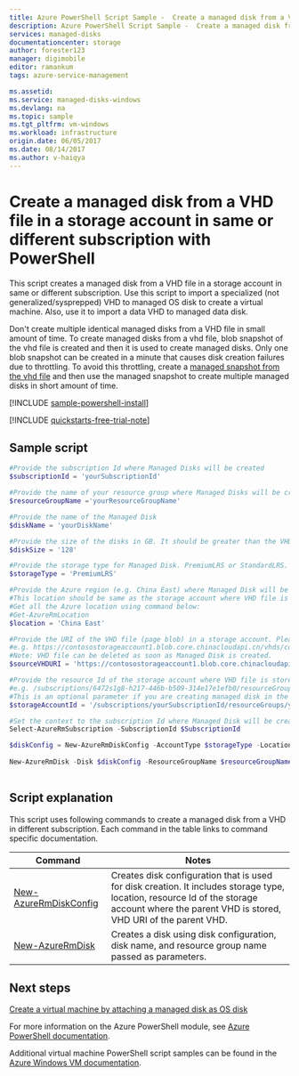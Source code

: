 ```yaml
---
title: Azure PowerShell Script Sample -  Create a managed disk from a VHD file in a storage account in same or different subscription | Microsoft Docs
description: Azure PowerShell Script Sample -  Create a managed disk from a VHD file in a storage account in same or different subscription
services: managed-disks
documentationcenter: storage
author: forester123
manager: digimobile
editor: ramankum
tags: azure-service-management

ms.assetid:
ms.service: managed-disks-windows
ms.devlang: na
ms.topic: sample
ms.tgt_pltfrm: vm-windows
ms.workload: infrastructure
origin.date: 06/05/2017
ms.date: 08/14/2017
ms.author: v-haiqya
---
```

<!--Not applicable-->
# Create a managed disk from a VHD file in a storage account in same or different subscription with PowerShell

This script creates a managed disk from a VHD file in a storage account in same or different subscription. Use this script to import a specialized (not generalized/sysprepped) VHD to managed OS disk to create a virtual machine. Also, use it to import a data VHD to managed data disk. 

Don't create multiple identical managed disks from a VHD file in small amount of time. To create managed disks from a vhd file, blob snapshot of the vhd file is created and then it is used to create managed disks. Only one blob snapshot can be created in a minute that causes disk creation failures due to throttling. To avoid this throttling, create a [managed snapshot from the vhd file](./../scripts/storage-windows-powershell-sample-create-snapshot-from-vhd.md?toc=%2fpowershell%2fmodule%2ftoc.json) and then use the managed snapshot to create multiple managed disks in short amount of time. 

[!INCLUDE [sample-powershell-install](../../../includes/sample-powershell-install.md)]

[!INCLUDE [quickstarts-free-trial-note](../../../includes/quickstarts-free-trial-note.md)]

## Sample script

```PowerShell
#Provide the subscription Id where Managed Disks will be created
$subscriptionId = 'yourSubscriptionId'

#Provide the name of your resource group where Managed Disks will be created. 
$resourceGroupName ='yourResourceGroupName'

#Provide the name of the Managed Disk
$diskName = 'yourDiskName'

#Provide the size of the disks in GB. It should be greater than the VHD file size.
$diskSize = '128'

#Provide the storage type for Managed Disk. PremiumLRS or StandardLRS.
$storageType = 'PremiumLRS'

#Provide the Azure region (e.g. China East) where Managed Disk will be located.
#This location should be same as the storage account where VHD file is stored
#Get all the Azure location using command below:
#Get-AzureRmLocation
$location = 'China East'

#Provide the URI of the VHD file (page blob) in a storage account. Please not that this is NOT the SAS URI of the storage container where VHD file is stored. 
#e.g. https://contosostorageaccount1.blob.core.chinacloudapi.cn/vhds/contosovhd123.vhd
#Note: VHD file can be deleted as soon as Managed Disk is created.
$sourceVHDURI = 'https://contosostorageaccount1.blob.core.chinacloudapi.cn/vhds/contosovhd123.vhd'

#Provide the resource Id of the storage account where VHD file is stored.
#e.g. /subscriptions/6472s1g8-h217-446b-b509-314e17e1efb0/resourceGroups/MDDemo/providers/Microsoft.Storage/storageAccounts/contosostorageaccount
#This is an optional parameter if you are creating managed disk in the same subscription
$storageAccountId = '/subscriptions/yourSubscriptionId/resourceGroups/yourResourceGroupName/providers/Microsoft.Storage/storageAccounts/yourStorageAccountName'

#Set the context to the subscription Id where Managed Disk will be created
Select-AzureRmSubscription -SubscriptionId $SubscriptionId

$diskConfig = New-AzureRmDiskConfig -AccountType $storageType -Location $location -CreateOption Import -StorageAccountId $storageAccountId -SourceUri $sourceVHDURI
 
New-AzureRmDisk -Disk $diskConfig -ResourceGroupName $resourceGroupName -DiskName $diskName
 
```


## Script explanation

This script uses following commands to create a managed disk from a VHD in different subscription. Each command in the table links to command specific documentation.

| Command | Notes |
|---|---|
| [New-AzureRmDiskConfig](https://docs.microsoft.com/powershell/module/azurerm.compute/New-AzureRmDiskConfig) | Creates disk configuration that is used for disk creation. It includes storage type, location, resource Id of the storage account where the parent VHD is stored, VHD URI of the parent VHD. |
| [New-AzureRmDisk](https://docs.microsoft.com/powershell/module/azurerm.compute/New-AzureRmDisk) | Creates a disk using disk configuration, disk name, and resource group name passed as parameters. |

## Next steps

[Create a virtual machine by attaching a managed disk as OS disk](./../../virtual-machines/scripts/virtual-machines-windows-powershell-sample-create-vm-from-managed-os-disks.md?toc=%2fpowershell%2fmodule%2ftoc.json)

For more information on the Azure PowerShell module, see [Azure PowerShell documentation](https://docs.microsoft.com/powershell/azure/overview).

Additional virtual machine PowerShell script samples can be found in the [Azure Windows VM documentation](../../virtual-machines/windows/powershell-samples.md?toc=%2fvirtual-machines%2fwindows%2ftoc.json).

<!--Update_Description: update meta properties - changed services into managed-disks-->
